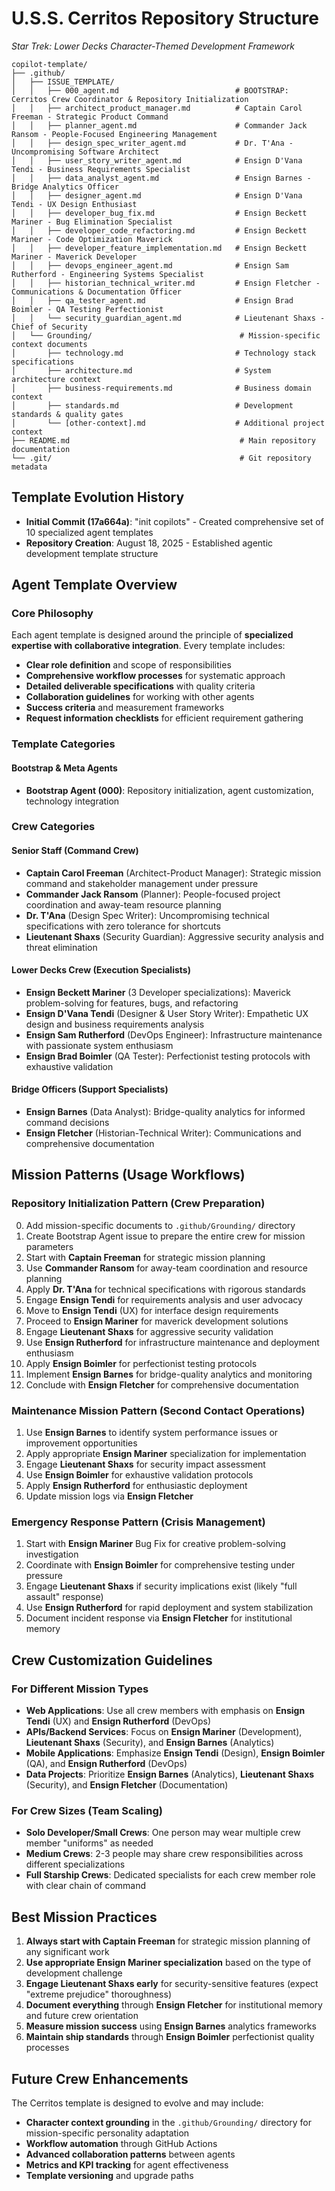 # U.S.S. Cerritos Repository Structure

*Star Trek: Lower Decks Character-Themed Development Framework*

```
copilot-template/
├── .github/
│   ├── ISSUE_TEMPLATE/
│   │   ├── 000_agent.md                          # BOOTSTRAP: Cerritos Crew Coordinator & Repository Initialization
│   │   ├── architect_product_manager.md          # Captain Carol Freeman - Strategic Product Command
│   │   ├── planner_agent.md                      # Commander Jack Ransom - People-Focused Engineering Management
│   │   ├── design_spec_writer_agent.md           # Dr. T'Ana - Uncompromising Software Architect  
│   │   ├── user_story_writer_agent.md            # Ensign D'Vana Tendi - Business Requirements Specialist
│   │   ├── data_analyst_agent.md                 # Ensign Barnes - Bridge Analytics Officer
│   │   ├── designer_agent.md                     # Ensign D'Vana Tendi - UX Design Enthusiast
│   │   ├── developer_bug_fix.md                  # Ensign Beckett Mariner - Bug Elimination Specialist
│   │   ├── developer_code_refactoring.md         # Ensign Beckett Mariner - Code Optimization Maverick  
│   │   ├── developer_feature_implementation.md   # Ensign Beckett Mariner - Maverick Developer
│   │   ├── devops_engineer_agent.md              # Ensign Sam Rutherford - Engineering Systems Specialist
│   │   ├── historian_technical_writer.md         # Ensign Fletcher - Communications & Documentation Officer
│   │   ├── qa_tester_agent.md                    # Ensign Brad Boimler - QA Testing Perfectionist
│   │   └── security_guardian_agent.md            # Lieutenant Shaxs - Chief of Security
│   └── Grounding/                                 # Mission-specific context documents
│       ├── technology.md                         # Technology stack specifications  
│       ├── architecture.md                       # System architecture context
│       ├── business-requirements.md              # Business domain context
│       ├── standards.md                          # Development standards & quality gates
│       └── [other-context].md                    # Additional project context
├── README.md                                      # Main repository documentation
└── .git/                                          # Git repository metadata
```

## Template Evolution History

- **Initial Commit (17a664a)**: "init copilots" - Created comprehensive set of 10 specialized agent templates
- **Repository Creation**: August 18, 2025 - Established agentic development template structure

## Agent Template Overview

### Core Philosophy
Each agent template is designed around the principle of **specialized expertise with collaborative integration**. Every template includes:

- **Clear role definition** and scope of responsibilities
- **Comprehensive workflow processes** for systematic approach
- **Detailed deliverable specifications** with quality criteria
- **Collaboration guidelines** for working with other agents
- **Success criteria** and measurement frameworks
- **Request information checklists** for efficient requirement gathering

### Template Categories

#### **Bootstrap & Meta Agents**
- **Bootstrap Agent (000)**: Repository initialization, agent customization, technology integration

### Crew Categories

#### **Senior Staff (Command Crew)**
- **Captain Carol Freeman** (Architect-Product Manager): Strategic mission command and stakeholder management under pressure
- **Commander Jack Ransom** (Planner): People-focused project coordination and away-team resource planning
- **Dr. T'Ana** (Design Spec Writer): Uncompromising technical specifications with zero tolerance for shortcuts
- **Lieutenant Shaxs** (Security Guardian): Aggressive security analysis and threat elimination

#### **Lower Decks Crew (Execution Specialists)**
- **Ensign Beckett Mariner** (3 Developer specializations): Maverick problem-solving for features, bugs, and refactoring
- **Ensign D'Vana Tendi** (Designer & User Story Writer): Empathetic UX design and business requirements analysis
- **Ensign Sam Rutherford** (DevOps Engineer): Infrastructure maintenance with passionate system enthusiasm
- **Ensign Brad Boimler** (QA Tester): Perfectionist testing protocols with exhaustive validation

#### **Bridge Officers (Support Specialists)**  
- **Ensign Barnes** (Data Analyst): Bridge-quality analytics for informed command decisions
- **Ensign Fletcher** (Historian-Technical Writer): Communications and comprehensive documentation

## Mission Patterns (Usage Workflows)

### **Repository Initialization Pattern (Crew Preparation)**
0. Add mission-specific documents to `.github/Grounding/` directory
1. Create Bootstrap Agent issue to prepare the entire crew for mission parameters
2. Start with **Captain Freeman** for strategic mission planning  
3. Use **Commander Ransom** for away-team coordination and resource planning
4. Apply **Dr. T'Ana** for technical specifications with rigorous standards
5. Engage **Ensign Tendi** for requirements analysis and user advocacy
6. Move to **Ensign Tendi** (UX) for interface design requirements
7. Proceed to **Ensign Mariner** for maverick development solutions  
8. Engage **Lieutenant Shaxs** for aggressive security validation
9. Use **Ensign Rutherford** for infrastructure maintenance and deployment enthusiasm
10. Apply **Ensign Boimler** for perfectionist testing protocols  
11. Implement **Ensign Barnes** for bridge-quality analytics and monitoring
12. Conclude with **Ensign Fletcher** for comprehensive documentation

### **Maintenance Mission Pattern (Second Contact Operations)**
1. Use **Ensign Barnes** to identify system performance issues or improvement opportunities
2. Apply appropriate **Ensign Mariner** specialization for implementation
3. Engage **Lieutenant Shaxs** for security impact assessment  
4. Use **Ensign Boimler** for exhaustive validation protocols
5. Apply **Ensign Rutherford** for enthusiastic deployment
6. Update mission logs via **Ensign Fletcher**

### **Emergency Response Pattern (Crisis Management)**
1. Start with **Ensign Mariner** Bug Fix for creative problem-solving investigation
2. Coordinate with **Ensign Boimler** for comprehensive testing under pressure
3. Engage **Lieutenant Shaxs** if security implications exist (likely "full assault" response)
4. Use **Ensign Rutherford** for rapid deployment and system stabilization
5. Document incident response via **Ensign Fletcher** for institutional memory

## Crew Customization Guidelines

### **For Different Mission Types**
- **Web Applications**: Use all crew members with emphasis on **Ensign Tendi** (UX) and **Ensign Rutherford** (DevOps)
- **APIs/Backend Services**: Focus on **Ensign Mariner** (Development), **Lieutenant Shaxs** (Security), and **Ensign Barnes** (Analytics)
- **Mobile Applications**: Emphasize **Ensign Tendi** (Design), **Ensign Boimler** (QA), and **Ensign Rutherford** (DevOps)
- **Data Projects**: Prioritize **Ensign Barnes** (Analytics), **Lieutenant Shaxs** (Security), and **Ensign Fletcher** (Documentation)

### **For Crew Sizes (Team Scaling)**
- **Solo Developer/Small Crews**: One person may wear multiple crew member "uniforms" as needed
- **Medium Crews**: 2-3 people may share crew responsibilities across different specializations  
- **Full Starship Crews**: Dedicated specialists for each crew member role with clear chain of command

## Best Mission Practices

1. **Always start with Captain Freeman** for strategic mission planning of any significant work
2. **Use appropriate Ensign Mariner specialization** based on the type of development challenge
3. **Engage Lieutenant Shaxs early** for security-sensitive features (expect "extreme prejudice" thoroughness)
4. **Document everything** through **Ensign Fletcher** for institutional memory and future crew orientation
5. **Measure mission success** using **Ensign Barnes** analytics frameworks  
6. **Maintain ship standards** through **Ensign Boimler** perfectionist quality processes

## Future Crew Enhancements

The Cerritos template is designed to evolve and may include:
- **Character context grounding** in the `.github/Grounding/` directory for mission-specific personality adaptation
- **Workflow automation** through GitHub Actions
- **Advanced collaboration patterns** between agents
- **Metrics and KPI tracking** for agent effectiveness
- **Template versioning** and upgrade paths
